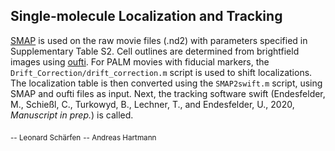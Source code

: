 ## Single-molecule Localization and Tracking

[SMAP](https://github.com/jries/SMAP) is used on the raw movie files (.nd2) with parameters specified in Supplementary Table S2. Cell outlines are determined from brightfield images using [oufti](https://oufti.org/). For PALM movies with fiducial markers, the `Drift_Correction/drift_correction.m` script is used to shift localizations. The localization table is then converted using the `SMAP2swift.m` script, using SMAP and oufti files as input. Next, the tracking software swift (Endesfelder, M., Schießl, C., Turkowyd, B., Lechner, T., and Endesfelder, U., 2020, *Manuscript in prep.*) is called.

<sub>-- Leonard Schärfen</sub>
<sub>-- Andreas Hartmann</sub>
